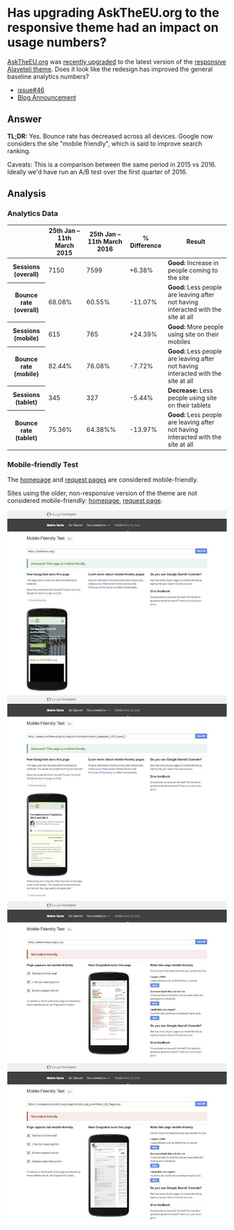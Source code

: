# Has upgrading AskTheEU.org to the responsive theme had an impact on usage numbers?

[AskTheEU.org](http://asktheeu.org) was [recently upgraded](https://www.mysociety.org/2016/01/26/a-new-look-for-asktheeu-org) to the latest version of the [responsive Alaveteli theme](https://github.com/mysociety/alavetelitheme). Does it look like the redesign has improved the general baseline analytics numbers?

- [issue#46](https://github.com/mysociety/alaveteli-experiments/issues/46)
- [Blog Announcement](https://www.mysociety.org/2016/01/26/a-new-look-for-asktheeu-org)

## Answer

**TL;DR:** Yes. Bounce rate has decreased across all devices. Google now considers the site "mobile friendly", which is said to improve search ranking.

Caveats: This is a comparison between the same period in 2015 vs 2016. Ideally we'd have run an A/B test over the first quarter of 2016.

## Analysis

### Analytics Data

<table>
  <thead>
    <tr>
      <th></th>
      <th>25th Jan – 11th March 2015</th>
      <th>25th Jan – 11th March 2016</th>
      <th>% Difference</th>
      <th>Result</th>
    </tr>
  </thead>
  <tbody>
    <tr>
      <th>Sessions (overall)</th>
      <td>7150</td>
      <td>7599</td>
      <td>+6.38%</td>
      <td><strong>Good:</strong> Increase in people coming to the site</td>
    </tr>
    <tr>
      <th>Bounce rate (overall)</th>
      <td>68.08%</td>
      <td>60.55%</td>
      <td>-11.07%</td>
      <td><strong>Good:</strong> Less people are leaving after not having interacted with the site at all</td>
    </tr>
    <tr>
      <th>Sessions (mobile)</th>
      <td>615</td>
      <td>765</td>
      <td>+24.39%</td>
      <td><strong>Good:</strong> More people using site on their mobiles</td>
    </tr>
    <tr>
      <th>Bounce rate (mobile)</th>
      <td>82.44%</td>
      <td>76.08%</td>
      <td>-7.72%</td>
      <td><strong>Good:</strong> Less people are leaving after not having interacted with the site at all</td>
    </tr>
    <tr>
      <th>Sessions (tablet)</th>
      <td>345</td>
      <td>327</td>
      <td>-5.44%</td>
      <td><strong>Decrease:</strong> Less people using site on their tablets</td>
    </tr>
    <tr>
      <th>Bounce rate (tablet)</th>
      <td>75.36%</td>
      <td>64.38%%</td>
      <td>-13.97%</td>
      <td><strong>Good:</strong> Less people are leaving after not having interacted with the site at all</td>
    </tr>
  </tbody>
</table>

### Mobile-friendly Test

The [homepage](https://www.google.co.uk/webmasters/tools/mobile-friendly/?url=asktheeu.org) and [request pages](https://www.google.co.uk/webmasters/tools/mobile-friendly/?url=http%3A%2F%2Fwww.asktheeu.org%2Fen%2Frequest%2Fcommissioners_expenses_2012_and_2) are considered mobile-friendly.

Sites using the older, non-responsive version of the theme are not considered mobile-friendly: [homepage](https://www.google.co.uk/webmasters/tools/mobile-friendly/?url=http%3A%2F%2Fwww.askyourgov.ug%2F), [request page](https://www.google.co.uk/webmasters/tools/mobile-friendly/?url=http%3A%2F%2Fnosqueremossaber.org%2Frequest%2Fatas_da_assembleia_de_freguesia).

![AskTheEU.org Homepage](has-upgrading-asktheeu-to-responsive-theme-improved-usage/asktheeu-org-homepage.jpg)
![AskTheEU.org Request Page](has-upgrading-asktheeu-to-responsive-theme-improved-usage/asktheeu-org-request-page.jpg)
![AskYourGov.ug Homepage](has-upgrading-asktheeu-to-responsive-theme-improved-usage/askyourgov-ug-homepage.jpg)
![Nós Queremos Saber Request Page](has-upgrading-asktheeu-to-responsive-theme-improved-usage/nosqueremossaber-org-request-page.jpg)
